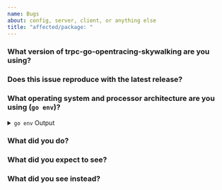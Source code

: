```yaml
---
name: Bugs
about: config, server, client, or anything else
title: "affected/package: "
---
```


<!--
Please answer these questions before submitting your issue. Thanks!
-->

### What version of trpc-go-opentracing-skywalking are you using?


### Does this issue reproduce with the latest release?



### What operating system and processor architecture are you using (`go env`)?

<details><summary><code>go env</code> Output</summary><br><pre>
$ go env

</pre></details>

### What did you do?

<!--
If possible, provide a recipe for reproducing the error.
A complete runnable program is good.
A link on go.dev/play is best.
-->


### What did you expect to see?



### What did you see instead?